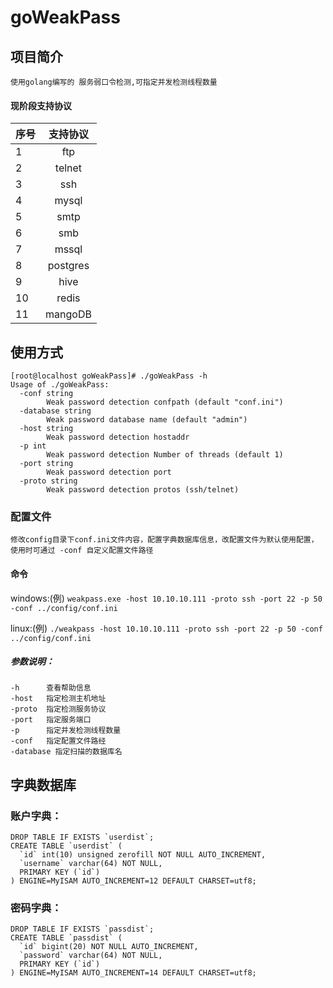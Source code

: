 # goWeakPass
## 项目简介
    使用golang编写的	服务弱口令检测,可指定并发检测线程数量
#### 现阶段支持协议

|序号|支持协议|
|:---|:---:|
|1|ftp|
|2|telnet|
|3|ssh|
|4|mysql|
|5|smtp|
|6|smb|
|7|mssql|
|8|postgres|
|9|hive|
|10|redis|
|11|mangoDB|


## 使用方式

```
[root@localhost goWeakPass]# ./goWeakPass -h
Usage of ./goWeakPass:
  -conf string
    	Weak password detection confpath (default "conf.ini")
  -database string
    	Weak password database name (default "admin")
  -host string
    	Weak password detection hostaddr
  -p int
    	Weak password detection Number of threads (default 1)
  -port string
    	Weak password detection port
  -proto string
    	Weak password detection protos (ssh/telnet)
```
### 配置文件
    修改config目录下conf.ini文件内容，配置字典数据库信息，改配置文件为默认使用配置，使用时可通过 -conf 自定义配置文件路径
#### 命令
windows:(例) `weakpass.exe -host 10.10.10.111 -proto ssh -port 22 -p 50 -conf ../config/conf.ini`
    
linux:(例) `./weakpass -host 10.10.10.111 -proto ssh -port 22 -p 50 -conf ../config/conf.ini`
##### 参数说明：
    -h      查看帮助信息
    -host   指定检测主机地址
    -proto  指定检测服务协议
    -port   指定服务端口
    -p      指定并发检测线程数量
    -conf   指定配置文件路经
    -database 指定扫描的数据库名
    
## 字典数据库
### 账户字典：
```
DROP TABLE IF EXISTS `userdist`;
CREATE TABLE `userdist` (
  `id` int(10) unsigned zerofill NOT NULL AUTO_INCREMENT,
  `username` varchar(64) NOT NULL,
  PRIMARY KEY (`id`)
) ENGINE=MyISAM AUTO_INCREMENT=12 DEFAULT CHARSET=utf8;
```
### 密码字典：
```
DROP TABLE IF EXISTS `passdist`;
CREATE TABLE `passdist` (
  `id` bigint(20) NOT NULL AUTO_INCREMENT,
  `password` varchar(64) NOT NULL,
  PRIMARY KEY (`id`)
) ENGINE=MyISAM AUTO_INCREMENT=14 DEFAULT CHARSET=utf8;
```
